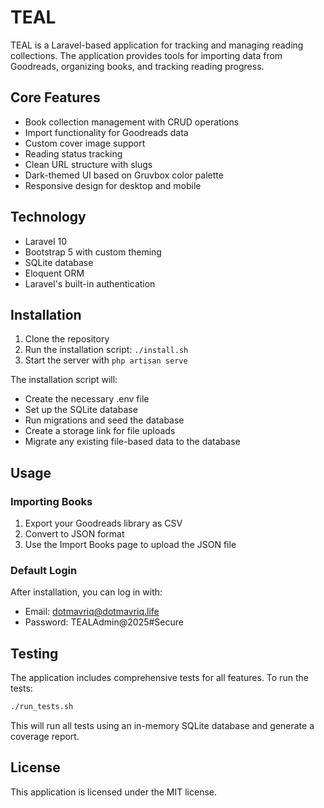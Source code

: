 # TEAL

TEAL is a Laravel-based application for tracking and managing reading collections. The application provides tools for importing data from Goodreads, organizing books, and tracking reading progress.

## Core Features

- Book collection management with CRUD operations
- Import functionality for Goodreads data
- Custom cover image support
- Reading status tracking
- Clean URL structure with slugs
- Dark-themed UI based on Gruvbox color palette
- Responsive design for desktop and mobile

## Technology

- Laravel 10
- Bootstrap 5 with custom theming
- SQLite database
- Eloquent ORM
- Laravel's built-in authentication

## Installation

1. Clone the repository
2. Run the installation script: `./install.sh`
3. Start the server with `php artisan serve`

The installation script will:
- Create the necessary .env file
- Set up the SQLite database
- Run migrations and seed the database
- Create a storage link for file uploads
- Migrate any existing file-based data to the database

## Usage

### Importing Books

1. Export your Goodreads library as CSV
2. Convert to JSON format
3. Use the Import Books page to upload the JSON file

### Default Login

After installation, you can log in with:
- Email: dotmavriq@dotmavriq.life
- Password: TEALAdmin@2025#Secure

## Testing

The application includes comprehensive tests for all features. To run the tests:

```bash
./run_tests.sh
```

This will run all tests using an in-memory SQLite database and generate a coverage report.

## License

This application is licensed under the MIT license.